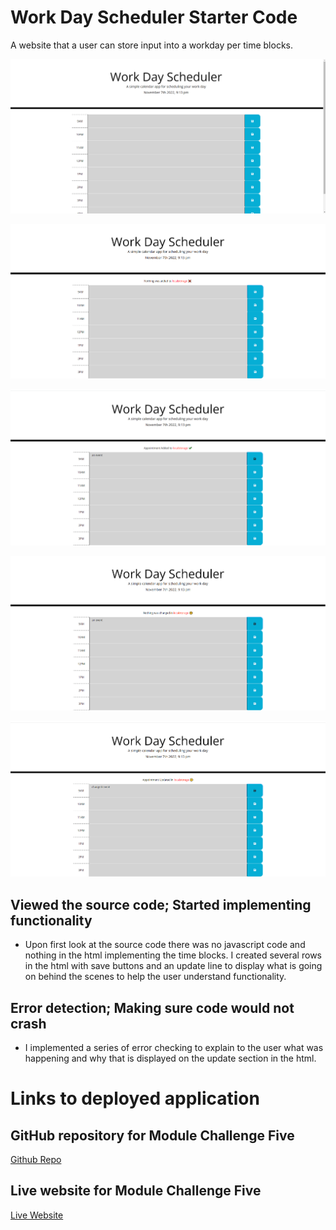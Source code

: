 # Work Day Scheduler Starter Code

A website that a user can store input into a workday per time blocks.

![This is a screenshot showing what you would see upon first visiting the website.](./assets/images/loadscreen.png)

![This is a screenshot showing what happens after you click the save icon with no text entry in the time block.](./assets/images/nothingwasadded.png)

![This is a screenshot showing what happens after you click the save icon with a text entry in the time block.](./assets/images/addevent.png)

![This is a screenshot showing what happens after you click the save icon with the same text entry in the time block as in the localstorage.](./assets/images/eventexists.png)

![This is a screenshot showing what happens after you click the save icon with a different text entry in the time block as in the localstorage.](./assets/images/eventupdated.png)

## Viewed the source code; Started implementing functionality

* Upon first look at the source code there was no javascript code and nothing in the html implementing the time blocks. I created several rows in the html with save buttons and an update line to display what is going on behind the scenes to help the user understand functionality.

## Error detection; Making sure code would not crash

* I implemented a series of error checking to explain to the user what was happening and why that is displayed on the update section in the html.

# Links to deployed application

## GitHub repository for Module Challenge Five
[Github Repo](https://github.com/Quaz711/WorkDayScheduler)


## Live website for Module Challenge Five
[Live Website](https://quaz711.github.io/WorkDayScheduler/)

